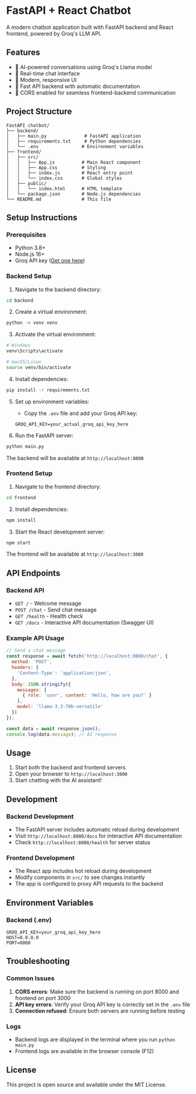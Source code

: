 # FastAPI + React Chatbot

A modern chatbot application built with FastAPI backend and React frontend, powered by Groq's LLM API.

## Features

- 🤖 AI-powered conversations using Groq's Llama model
- 💬 Real-time chat interface
- 🎨 Modern, responsive UI
- 🚀 Fast API backend with automatic documentation
- 🔄 CORS enabled for seamless frontend-backend communication

## Project Structure

```
FastAPI chatbot/
├── backend/
│   ├── main.py              # FastAPI application
│   ├── requirements.txt     # Python dependencies
│   └── .env                # Environment variables
├── frontend/
│   ├── src/
│   │   ├── App.js          # Main React component
│   │   ├── App.css         # Styling
│   │   ├── index.js        # React entry point
│   │   └── index.css       # Global styles
│   ├── public/
│   │   └── index.html      # HTML template
│   └── package.json        # Node.js dependencies
└── README.md               # This file
```

## Setup Instructions

### Prerequisites

- Python 3.8+
- Node.js 16+
- Groq API key ([Get one here](https://console.groq.com/))

### Backend Setup

1. Navigate to the backend directory:
```bash
cd backend
```

2. Create a virtual environment:
```bash
python -m venv venv
```

3. Activate the virtual environment:
```bash
# Windows
venv\Scripts\activate

# macOS/Linux
source venv/bin/activate
```

4. Install dependencies:
```bash
pip install -r requirements.txt
```

5. Set up environment variables:
   - Copy the `.env` file and add your Groq API key:
   ```
   GROQ_API_KEY=your_actual_groq_api_key_here
   ```

6. Run the FastAPI server:
```bash
python main.py
```

The backend will be available at `http://localhost:8000`

### Frontend Setup

1. Navigate to the frontend directory:
```bash
cd frontend
```

2. Install dependencies:
```bash
npm install
```

3. Start the React development server:
```bash
npm start
```

The frontend will be available at `http://localhost:3000`

## API Endpoints

### Backend API

- `GET /` - Welcome message
- `POST /chat` - Send chat message
- `GET /health` - Health check
- `GET /docs` - Interactive API documentation (Swagger UI)

### Example API Usage

```javascript
// Send a chat message
const response = await fetch('http://localhost:8000/chat', {
  method: 'POST',
  headers: {
    'Content-Type': 'application/json',
  },
  body: JSON.stringify({
    messages: [
      { role: 'user', content: 'Hello, how are you?' }
    ],
    model: 'llama-3.3-70b-versatile'
  })
});

const data = await response.json();
console.log(data.message); // AI response
```

## Usage

1. Start both the backend and frontend servers
2. Open your browser to `http://localhost:3000`
3. Start chatting with the AI assistant!

## Development

### Backend Development

- The FastAPI server includes automatic reload during development
- Visit `http://localhost:8000/docs` for interactive API documentation
- Check `http://localhost:8000/health` for server status

### Frontend Development

- The React app includes hot reload during development
- Modify components in `src/` to see changes instantly
- The app is configured to proxy API requests to the backend

## Environment Variables

### Backend (.env)
```
GROQ_API_KEY=your_groq_api_key_here
HOST=0.0.0.0
PORT=8000
```

## Troubleshooting

### Common Issues

1. **CORS errors**: Make sure the backend is running on port 8000 and frontend on port 3000
2. **API key errors**: Verify your Groq API key is correctly set in the `.env` file
3. **Connection refused**: Ensure both servers are running before testing

### Logs

- Backend logs are displayed in the terminal where you run `python main.py`
- Frontend logs are available in the browser console (F12)

## License

This project is open source and available under the MIT License.

